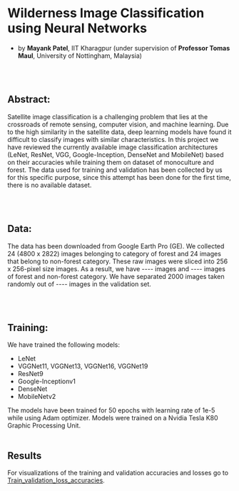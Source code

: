 # Wilderness Image Classification using Neural Networks

- by <B>Mayank Patel</B>, IIT Kharagpur (under supervision of <B>Professor Tomas Maul</B>, University of Nottingham, Malaysia)

<br>
<br>

## Abstract:
<p>Satellite image classification is a challenging problem that lies at the crossroads of remote sensing, computer vision, and machine learning. Due to the high similarity in 
the satellite data, deep learning models have found it difficult to classify images with similar characteristics. In this project we have reviewed the currently available 
image classification architectures (LeNet, ResNet, VGG, Google-Inception, DenseNet and MobileNet) based on their accuracies while training them on dataset of monoculture and 
forest. The data used for training and validation has been collected by us for this specific purpose, since this attempt has been done for the first time, there is no
available dataset.</p>
<br><br>


## Data:
The data has been downloaded from Google Earth Pro (GE). We collected 24 (4800 x 2822) images belonging to category of forest and 24 images that belong to non-forest category. These raw images were sliced into          256 x 256-pixel size images. As a result, we have ---- images and ---- images of forest and non-forest category. We have separated 2000 images taken randomly out of ---- images in the validation set. 

<br>
<br>


## Training:
We have trained the following models:
-	LeNet
-	VGGNet11, VGGNet13, VGGNet16, VGGNet19
-	ResNet9
-	Google-Inceptionv1
-	DenseNet
-	MobileNetv2

The models have been trained for 50 epochs with learning rate of 1e-5 while using Adam optimizer. Models were trained on a Nvidia Tesla K80 Graphic Processing Unit.<br><br>

## Results
For visualizations of the training and validation accuracies and losses go to [Train_validation_loss_accuracies](https://github.com/mayankpatel14/Wilderness-Image-Classification/tree/master/Train_validation_loss_accuracies).








